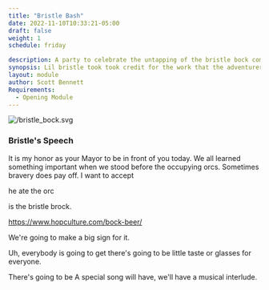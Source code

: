 ```yaml
---
title: "Bristle Bash"
date: 2022-11-10T10:33:21-05:00
draft: false
weight: 1
schedule: friday

description: A party to celebrate the untapping of the bristle bock complete with songs, a tasting, speeches and dancing.
synopsis: Lil bristle took took credit for the work that the adventurers did. He had the brewery name a beer after him. The whole town is invited to his a grand celebration to commemorate the victory that the town had over the orcs. Every attendee gets a big glass mug.
layout: module
author: Scott Bennett
Requirements: 
  - Opening Module 
---
```


![/bristle_bock.svg](/bristle_bock.svg "{width='10'}" )

### Bristle's Speech

It is my honor as your Mayor to be in front of you today. We all learned something important when we stood before the occupying orcs. Sometimes bravery does pay off. I want to accept 

he ate the orc

is the bristle brock.



https://www.hopculture.com/bock-beer/

 We're going to make a big sign for it. 

Uh, everybody is going to get there's going to be little taste or glasses for everyone. 

There's going to be A special song will have, we'll have a musical interlude.
